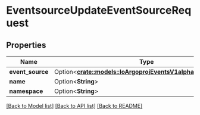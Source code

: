 # EventsourceUpdateEventSourceRequest

## Properties

Name | Type | Description | Notes
------------ | ------------- | ------------- | -------------
**event_source** | Option<[**crate::models::IoArgoprojEventsV1alpha1EventSource**](io.argoproj.events.v1alpha1.EventSource.md)> |  | [optional]
**name** | Option<**String**> |  | [optional]
**namespace** | Option<**String**> |  | [optional]

[[Back to Model list]](../README.md#documentation-for-models) [[Back to API list]](../README.md#documentation-for-api-endpoints) [[Back to README]](../README.md)


